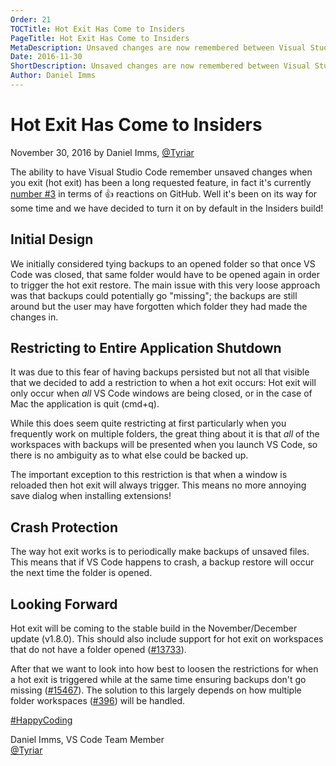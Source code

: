```yaml
---
Order: 21
TOCTitle: Hot Exit Has Come to Insiders
PageTitle: Hot Exit Has Come to Insiders
MetaDescription: Unsaved changes are now remembered between Visual Studio Code sessions.
Date: 2016-11-30
ShortDescription: Unsaved changes are now remembered between Visual Studio Code sessions.
Author: Daniel Imms
---
```


# Hot Exit Has Come to Insiders

November 30, 2016 by Daniel Imms, [@Tyriar](https://twitter.com/Tyriar)

The ability to have Visual Studio Code remember unsaved changes when you exit (hot exit) has been a long requested feature, in fact it's currently [number #3](https://github.com/Microsoft/vscode/issues/101) in terms of 👍 reactions on GitHub. Well it's been on its way for some time and we have decided to turn it on by default in the Insiders build!

## Initial Design

We initially considered tying backups to an opened folder so that once VS Code was closed, that same folder would have to be opened again in order to trigger the hot exit restore. The main issue with this very loose approach was that backups could potentially go "missing"; the backups are still around but the user may have forgotten which folder they had made the changes in.

## Restricting to Entire Application Shutdown

It was due to this fear of having backups persisted but not all that visible that we decided to add a restriction to when a hot exit occurs: Hot exit will only occur when *all* VS Code windows are being closed, or in the case of Mac the application is quit (cmd+q).

While this does seem quite restricting at first particularly when you frequently work on multiple folders, the great thing about it is that *all* of the workspaces with backups will be presented when you launch VS Code, so there is no ambiguity as to what else could be backed up.

The important exception to this restriction is that when a window is reloaded then hot exit will always trigger. This means no more annoying save dialog when installing extensions!

## Crash Protection

The way hot exit works is to periodically make backups of unsaved files. This means that if VS Code happens to crash, a backup restore will occur the next time the folder is opened.

## Looking Forward

Hot exit will be coming to the stable build in the November/December update (v1.8.0). This should also include support for hot exit on workspaces that do not have a folder opened ([#13733](https://github.com/Microsoft/vscode/issues/13733)).

After that we want to look into how best to loosen the restrictions for when a hot exit is triggered while at the same time ensuring backups don't go missing ([#15467](https://github.com/Microsoft/vscode/issues/15467)). The solution to this largely depends on how multiple folder workspaces ([#396](https://github.com/Microsoft/vscode/issues/396)) will be handled.

[#HappyCoding](https://twitter.com/hashtag/HappyCoding?src=hash)

Daniel Imms, VS Code Team Member <br>
[@Tyriar](https://twitter.com/Tyriar)